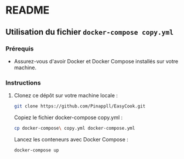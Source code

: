 
# README

## Utilisation du fichier `docker-compose copy.yml`


### Prérequis

- Assurez-vous d'avoir Docker et Docker Compose installés sur votre machine.

### Instructions

1. Clonez ce dépôt sur votre machine locale :
   ```bash
   git clone https://github.com/Pinappll/EasyCook.git
   ```
   Copiez le fichier docker-compose copy.yml :
   ```bash
   cp docker-compose\ copy.yml docker-compose.yml
   ```
   Lancez les conteneurs avec Docker Compose :
   ```bash
   docker-compose up
   ```

